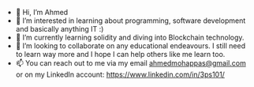 - 👋 Hi, I’m Ahmed
- 👀 I’m interested in learning about programming, software development and basically anything IT :)  
- 🌱 I’m currently learning solidity and diving into Blockchain technology. 
- 💞️ I’m looking to collaborate on any educational endeavours. I still need to learn way more and I hope I can help others like me learn too. 
- 📫 You can reach out to me via my email <ahmedmohappas@gmail.com> or on my LinkedIn account: https://www.linkedin.com/in/3ps101/

<!---
AhmedMohAbbas/AhmedMohAbbas is a ✨ special ✨ repository because its `README.md` (this file) appears on your GitHub profile.
You can click the Preview link to take a look at your changes.
--->
